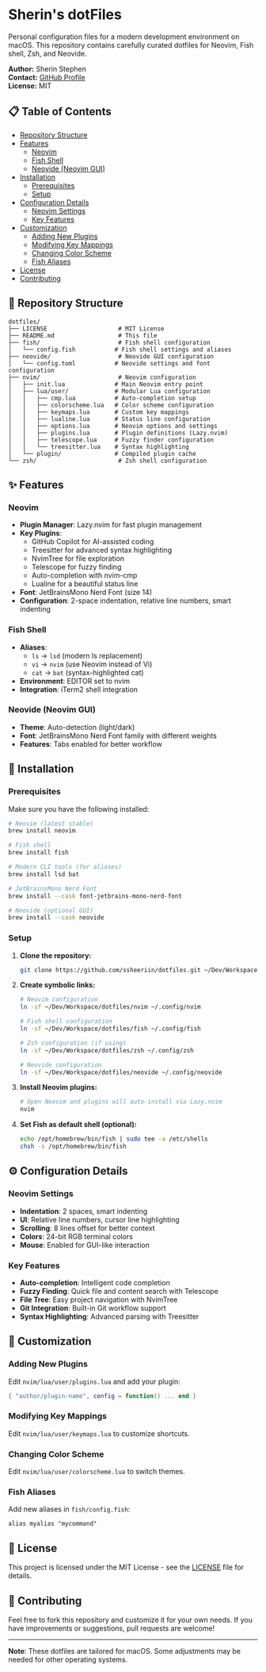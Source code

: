 # Sherin's dotFiles

Personal configuration files for a modern development environment on macOS. This repository contains carefully curated dotfiles for Neovim, Fish shell, Zsh, and Neovide.

**Author:** Sherin Stephen  
**Contact:** [GitHub Profile](https://github.com/ssheeriin)  
**License:** MIT

## 📋 Table of Contents

- [Repository Structure](#-repository-structure)
- [Features](#-features)
  - [Neovim](#neovim)
  - [Fish Shell](#fish-shell)
  - [Neovide (Neovim GUI)](#neovide-neovim-gui)
- [Installation](#-installation)
  - [Prerequisites](#prerequisites)
  - [Setup](#setup)
- [Configuration Details](#configuration-details)
  - [Neovim Settings](#neovim-settings)
  - [Key Features](#key-features)
- [Customization](#-customization)
  - [Adding New Plugins](#adding-new-plugins)
  - [Modifying Key Mappings](#modifying-key-mappings)
  - [Changing Color Scheme](#changing-color-scheme)
  - [Fish Aliases](#fish-aliases)
- [License](#-license)
- [Contributing](#-contributing)

## 📁 Repository Structure

```
dotfiles/
├── LICENSE                    # MIT License
├── README.md                  # This file
├── fish/                      # Fish shell configuration
│   └── config.fish           # Fish shell settings and aliases
├── neovide/                   # Neovide GUI configuration
│   └── config.toml           # Neovide settings and font configuration
├── nvim/                      # Neovim configuration
│   ├── init.lua              # Main Neovim entry point
│   ├── lua/user/             # Modular Lua configuration
│   │   ├── cmp.lua           # Auto-completion setup
│   │   ├── colorscheme.lua   # Color scheme configuration
│   │   ├── keymaps.lua       # Custom key mappings
│   │   ├── lualine.lua       # Status line configuration
│   │   ├── options.lua       # Neovim options and settings
│   │   ├── plugins.lua       # Plugin definitions (Lazy.nvim)
│   │   ├── telescope.lua     # Fuzzy finder configuration
│   │   └── treesitter.lua    # Syntax highlighting
│   └── plugin/               # Compiled plugin cache
└── zsh/                       # Zsh shell configuration
```

## ✨ Features

### Neovim
- **Plugin Manager**: Lazy.nvim for fast plugin management
- **Key Plugins**:
  - GitHub Copilot for AI-assisted coding
  - Treesitter for advanced syntax highlighting
  - NvimTree for file exploration
  - Telescope for fuzzy finding
  - Auto-completion with nvim-cmp
  - Lualine for a beautiful status line
- **Font**: JetBrainsMono Nerd Font (size 14)
- **Configuration**: 2-space indentation, relative line numbers, smart indenting

### Fish Shell
- **Aliases**:
  - `ls` → `lsd` (modern ls replacement)
  - `vi` → `nvim` (use Neovim instead of Vi)
  - `cat` → `bat` (syntax-highlighted cat)
- **Environment**: EDITOR set to nvim
- **Integration**: iTerm2 shell integration

### Neovide (Neovim GUI)
- **Theme**: Auto-detection (light/dark)
- **Font**: JetBrainsMono Nerd Font family with different weights
- **Features**: Tabs enabled for better workflow

## 🚀 Installation

### Prerequisites

Make sure you have the following installed:

```bash
# Neovim (latest stable)
brew install neovim

# Fish shell
brew install fish

# Modern CLI tools (for aliases)
brew install lsd bat

# JetBrainsMono Nerd Font
brew install --cask font-jetbrains-mono-nerd-font

# Neovide (optional GUI)
brew install --cask neovide
```

### Setup

1. **Clone the repository:**
   ```bash
   git clone https://github.com/ssheeriin/dotfiles.git ~/Dev/Workspace/dotfiles
   ```

2. **Create symbolic links:**
   ```bash
   # Neovim configuration
   ln -sf ~/Dev/Workspace/dotfiles/nvim ~/.config/nvim

   # Fish shell configuration
   ln -sf ~/Dev/Workspace/dotfiles/fish ~/.config/fish

   # Zsh configuration (if using)
   ln -sf ~/Dev/Workspace/dotfiles/zsh ~/.config/zsh

   # Neovide configuration
   ln -sf ~/Dev/Workspace/dotfiles/neovide ~/.config/neovide
   ```

3. **Install Neovim plugins:**
   ```bash
   # Open Neovim and plugins will auto-install via Lazy.nvim
   nvim
   ```

4. **Set Fish as default shell (optional):**
   ```bash
   echo /opt/homebrew/bin/fish | sudo tee -a /etc/shells
   chsh -s /opt/homebrew/bin/fish
   ```

## ⚙️ Configuration Details

### Neovim Settings
- **Indentation**: 2 spaces, smart indenting
- **UI**: Relative line numbers, cursor line highlighting
- **Scrolling**: 8 lines offset for better context
- **Colors**: 24-bit RGB terminal colors
- **Mouse**: Enabled for GUI-like interaction

### Key Features
- **Auto-completion**: Intelligent code completion
- **Fuzzy Finding**: Quick file and content search with Telescope
- **File Tree**: Easy project navigation with NvimTree
- **Git Integration**: Built-in Git workflow support
- **Syntax Highlighting**: Advanced parsing with Treesitter

## 🔧 Customization

### Adding New Plugins
Edit `nvim/lua/user/plugins.lua` and add your plugin:
```lua
{ "author/plugin-name", config = function() ... end }
```

### Modifying Key Mappings
Edit `nvim/lua/user/keymaps.lua` to customize shortcuts.

### Changing Color Scheme
Edit `nvim/lua/user/colorscheme.lua` to switch themes.

### Fish Aliases
Add new aliases in `fish/config.fish`:
```fish
alias myalias "mycommand"
```

## 📝 License

This project is licensed under the MIT License - see the [LICENSE](LICENSE) file for details.

## 🤝 Contributing

Feel free to fork this repository and customize it for your own needs. If you have improvements or suggestions, pull requests are welcome!

---

**Note**: These dotfiles are tailored for macOS. Some adjustments may be needed for other operating systems.
